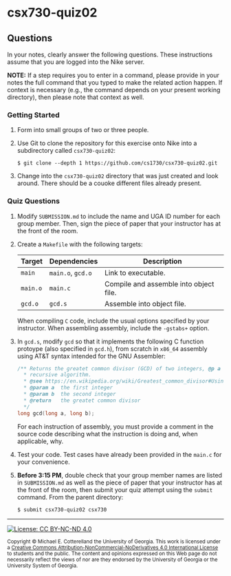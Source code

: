 # csx730-quiz02

## Questions

In your notes, clearly answer the following questions. These instructions assume that you are 
logged into the Nike server. 

**NOTE:** If a step requires you to enter in a command, please provide in your notes the full 
command that you typed to make the related action happen. If context is necessary (e.g., the 
command depends on your present working directory), then please note that context as well.

### Getting Started

1. Form into small groups of two or three people. 

1. Use Git to clone the repository for this exercise onto Nike into a subdirectory called `csx730-quiz02`:

   ```
   $ git clone --depth 1 https://github.com/cs1730/csx730-quiz02.git
   ```

1. Change into the `csx730-quiz02` directory that was just created and look around. There should be a
   couoke different files already present.
   
### Quiz Questions

1. Modify `SUBMISSION.md` to include the name and UGA ID number for each group member. Then,
   sign the piece of paper that your instructor has at the front of the room.

1. Create a `Makefile` with the following targets:
   
   | Target   | Dependencies      | Description |
   |----------|-------------------|-------------|
   | `main`   | `main.o`, `gcd.o` | Link to executable.
   | `main.o` | `main.c`          | Compile and assemble into object file.
   | `gcd.o`  | `gcd.s`           | Assemble into object file.
   
   When compiling `C` code, include the usual options specified by your instructor.
   When assembling assembly, include the `-gstabs+` option.

1. In `gcd.s`, modify `gcd` so that it implements the following C function 
   protoype (also specified in `gcd.h`), from scratch in `x86_64` assembly using AT&T 
   syntax intended for the GNU Assembler:
   
   ```c
   /** Returns the greatet common divisor (GCD) of two integers, @p a and @p b, using Euclid's 
     * recursive algorithm. 
     * @see https://en.wikipedia.org/wiki/Greatest_common_divisor#Using_Euclid's_algorithm
     * @param a  the first integer
     * @param b  the second integer
     * @return   the greatet common divisor
     */
   long gcd(long a, long b); 
   ```
   
   For each instruction of assembly, you must provide a comment in the source code describing 
   what the instruction is doing and, when applicable, why.
   
1. Test your code. Test cases have already been provided in the `main.c` for your
   convenience.

1. **Before 3:15 PM**, double check that your group member names are listed in `SUBMISSION.md`
   as well as the piece of paper that your instructor has at the front of the room, then
   submit your quiz attempt using the `submit` command. From the parent directory:
   
   ```
   $ submit csx730-quiz02 csx730
   ```
   
<hr/>

[![License: CC BY-NC-ND 4.0](https://img.shields.io/badge/License-CC%20BY--NC--ND%204.0-lightgrey.svg)](http://creativecommons.org/licenses/by-nc-nd/4.0/)

<small>
Copyright &copy; Michael E. Cotterelland the University of Georgia.
This work is licensed under a <a rel="license" href="http://creativecommons.org/licenses/by-nc-nd/4.0/">Creative Commons Attribution-NonCommercial-NoDerivatives 4.0 International License</a> to students and the public.
The content and opinions expressed on this Web page do not necessarily reflect the views of nor are they endorsed by the University of Georgia or the University System of Georgia.
</small>
